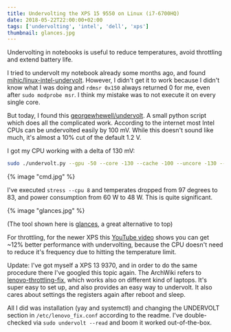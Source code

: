 ```yaml
---
title: Undervolting the XPS 15 9550 on Linux (i7-6700HQ)
date: 2018-05-22T22:00:00+02:00
tags: ['undervolting', 'intel', 'dell', 'xps']
thumbnail: glances.jpg
---
```


Undervolting in notebooks is useful to reduce temperatures, avoid throttling and extend battery life.

I tried to undervolt my notebook already some months ago, and found [mihic/linux-intel-undervolt](https://github.com/mihic/linux-intel-undervolt). However, I didn't get it to work because I didn't know what I was doing and `rdmsr 0x150` always returned 0 for me, even after `sudo modprobe msr`.
I think my mistake was to not execute it on every single core.

But today, I found this [georgewhewell/undervolt](https://github.com/georgewhewell/undervolt). A small python script which does all the complicated work.
According to the internet most Intel CPUs can be undervolted easily by 100 mV. While this doesn't sound like much, it's almost a 10% cut of the default 1.2 V.

I got my CPU working with a delta of 130 mV:

```bash
sudo ./undervolt.py --gpu -50 --core -130 --cache -100 --uncore -130 --analogio -100
```

{% image "cmd.jpg" %}

I've executed `stress --cpu 8` and temperates dropped from 97 degrees to 83, and power consumption from 60 W to 48 W.
This is quite significant.

{% image "glances.jpg" %}

(The tool shown here is [glances](https://nicolargo.github.io/glances/), a great alternative to top)

For throttling, for the newer XPS this [YouTube video](https://www.youtube.com/watch?v=nobnPDtMs-E) shows you can get ~12% better performance with undervolting, because the CPU doesn't need to reduce it's frequency due to hitting the temperature limit.

Update: I've got myself a XPS 13 9370, and in order to do the same procedure there I've googled this topic again.
The ArchWiki refers to [lenovo-throttling-fix](https://github.com/erpalma/lenovo-throttling-fix), which works also on different kind of laptops.
It's super easy to set up, and also provides an easy way to undervolt. It also cares about settings the registers again after reboot and sleep.

All I did was installation (yay and systemctl) and changing the UNDERVOLT section in `/etc/lenovo_fix.conf` according to the readme.
I've double-checked via `sudo undervolt --read` and boom it worked out-of-the-box.
